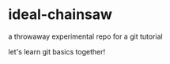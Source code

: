 # ideal-chainsaw
a throwaway experimental repo for a git tutorial

let's learn git basics together!
